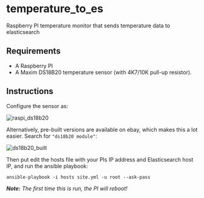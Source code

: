 # temperature_to_es
Raspberry PI temperature monitor that sends temperature data to elasticsearch

## Requirements
+ A Raspberry PI
+ A Maxim DS18B20 temperature sensor (with 4K7/10K pull-up resistor).  


## Instructions

Configure the sensor as:

![raspi_ds18b20](https://user-images.githubusercontent.com/5869991/27763696-60742c5a-5e80-11e7-93b8-d1a570704689.jpg)

Alternatively, pre-built versions are available on ebay, which makes this a lot easier.  Search for `"ds18b20 module"`:

![ds18b20_built](https://user-images.githubusercontent.com/5869991/27763881-2a9513ca-5e84-11e7-98b2-c13a46b4e3d3.png)


Then put edit the hosts file with your PIs IP address and Elasticsearch host IP, and run the ansible playbook:

```no-highlight
ansible-playbook -i hosts site.yml -u root --ask-pass
```

<i><b>Note:</b> The first time this is run, the PI will reboot!</i>
